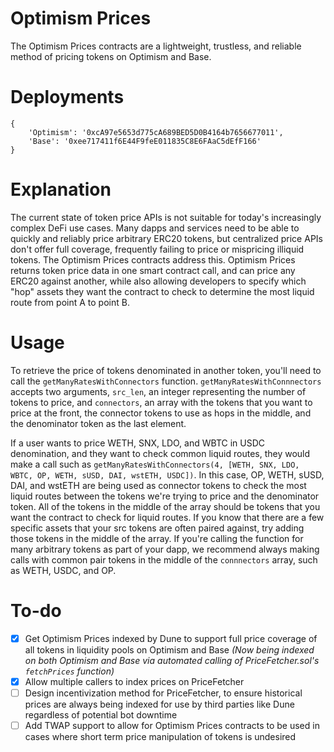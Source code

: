 # Optimism Prices

The Optimism Prices contracts are a lightweight, trustless, and reliable method of pricing tokens on Optimism and Base. 

# Deployments

```
{
    'Optimism': '0xcA97e5653d775cA689BED5D0B4164b7656677011',
    'Base': '0xee717411f6E44F9feE011835C8E6FAaC5dEfF166'
}
```

# Explanation

The current state of token price APIs is not suitable for today's increasingly complex DeFi use cases. Many dapps and services need to be able to quickly and reliably price arbitrary ERC20 tokens, but centralized price APIs don't offer full coverage, frequently failing to price or mispricing illiquid tokens. The Optimism Prices contracts address this. Optimism Prices returns token price data in one smart contract call, and can price any ERC20 against another, while also allowing developers to specify which "hop" assets they want the contract to check to determine the most liquid route from point A to point B.

# Usage

To retrieve the price of tokens denominated in another token, you'll need to call the `getManyRatesWithConnectors` function.
`getManyRatesWithConnnectors` accepts two arguments, `src_len`, an integer representing the number of tokens to price, and `connectors`, an array with the tokens that you want to price at the front, the connector tokens to use as hops in the middle, and the denominator token as the last element. 

If a user wants to price WETH, SNX, LDO, and WBTC in USDC denomination, and they want to check common liquid routes, they would make a call such as `getManyRatesWithConnectors(4, [WETH, SNX, LDO, WBTC, OP, WETH, sUSD, DAI, wstETH, USDC])`. In this case, OP, WETH, sUSD, DAI, and wstETH are being used as connector tokens to check the most liquid routes between the tokens we're trying to price and the denominator token. All of the tokens in the middle of the array should be tokens that you want the contract to check for liquid routes. If you know that there are a few specific assets that your src tokens are often paired against, try adding those tokens in the middle of the array. If you're calling the function for many arbitrary tokens as part of your dapp, we recommend always making calls with common pair tokens in the middle of the `connnectors` array, such as WETH, USDC, and OP.

# To-do

- [x] Get Optimism Prices indexed by Dune to support full price coverage of all tokens in liquidity pools on Optimism and Base *(Now being indexed on both Optimism and Base via automated calling of PriceFetcher.sol's `fetchPrices` function)*
- [x] Allow multiple callers to index prices on PriceFetcher
- [ ] Design incentivization method for PriceFetcher, to ensure historical prices are always being indexed for use by third parties like Dune regardless of potential bot downtime
- [ ] Add TWAP support to allow for Optimism Prices contracts to be used in cases where short term price manipulation of tokens is undesired
